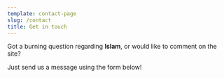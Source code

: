 ```yaml
---
template: contact-page
slug: /contact
title: Get in touch
---
```

Got a burning question regarding **Islam**, or would like to comment on the site?

Just send us a message using the form below!
